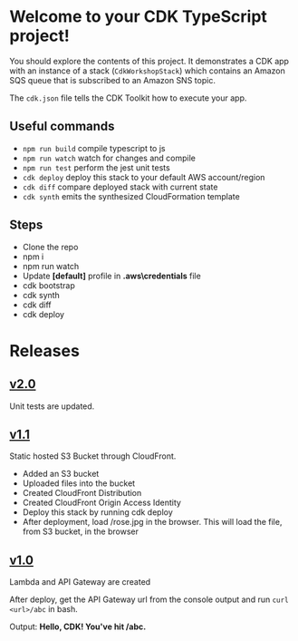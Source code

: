 # Welcome to your CDK TypeScript project!

You should explore the contents of this project. It demonstrates a CDK app with an instance of a stack (`CdkWorkshopStack`)
which contains an Amazon SQS queue that is subscribed to an Amazon SNS topic.

The `cdk.json` file tells the CDK Toolkit how to execute your app.

## Useful commands

 * `npm run build`   compile typescript to js
 * `npm run watch`   watch for changes and compile
 * `npm run test`    perform the jest unit tests
 * `cdk deploy`      deploy this stack to your default AWS account/region
 * `cdk diff`        compare deployed stack with current state
 * `cdk synth`       emits the synthesized CloudFormation template

## Steps

* Clone the repo
* npm i
* npm run watch
* Update **[default]** profile in **.aws\credentials** file
* cdk bootstrap
* cdk synth
* cdk diff
* cdk deploy

# Releases

## [v2.0](https://github.com/Ayyappu/cdk-workshop/releases/tag/v2.0)

Unit tests are updated.

## [v1.1](https://github.com/Ayyappu/cdk-workshop/releases/tag/v1.1)

Static hosted S3 Bucket through CloudFront.

- Added an S3 bucket
- Uploaded files into the bucket
- Created CloudFront Distribution
- Created CloudFront Origin Access Identity
- Deploy this stack by running cdk deploy
- After deployment, load <CloudFrontDomainName>/rose.jpg in the browser. This will load the file, from S3 bucket, in the browser

## [v1.0](https://github.com/Ayyappu/cdk-workshop/releases/tag/v1.0)

Lambda and API Gateway are created

After deploy, get the API Gateway url from the console output and run `curl <url>/abc` in bash.

Output: **Hello, CDK! You've hit /abc.**
